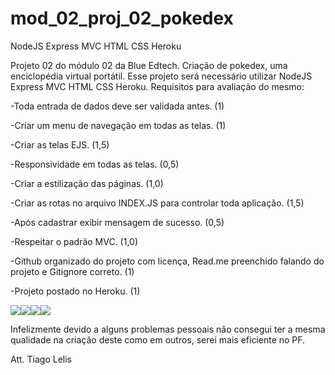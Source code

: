 # mod_02_proj_02_pokedex
NodeJS Express MVC HTML CSS Heroku

Projeto 02 do módulo 02 da Blue Edtech. Criação de pokedex, uma enciclopédia virtual portátil. Esse projeto será necessário utilizar NodeJS Express MVC HTML CSS Heroku. Requisitos para avaliação do mesmo:

-Toda entrada de dados deve ser validada antes. (1)

-Criar um menu de navegação em todas as telas. (1)

-Criar as telas EJS. (1,5)

-Responsividade em todas as telas. (0,5)

-Criar a estilização das páginas. (1,0)

-Criar as rotas no arquivo INDEX.JS para controlar toda aplicação. (1,5)

-Após cadastrar exibir mensagem de sucesso. (0,5)

-Respeitar o padrão MVC. (1,0)

-Github organizado do projeto com licença, Read.me preenchido falando do projeto e Gitignore correto. (1)

-Projeto postado no Heroku. (1)

<div style="display: flex">
<img src="https://img.icons8.com/color/48/000000/javascript--v1.png"/>
<img src="https://img.icons8.com/ios/100/000000/css3.png"/>
<img src="https://img.icons8.com/color/96/000000/nodejs.png"/>
<img src="https://img.icons8.com/color/96/000000/html-5--v1.png"/>
</div>

Infelizmente devido a alguns problemas pessoais não consegui ter a mesma qualidade na criação deste como em outros, serei mais eficiente no PF.


Att. Tiago Lelis